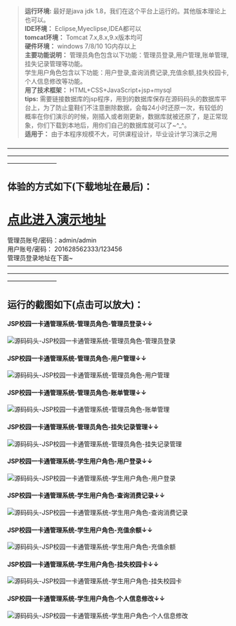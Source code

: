 >  **运行环境:** 最好是java jdk 1.8，我们在这个平台上运行的。其他版本理论上也可以。  
>  **IDE环境：** Eclipse,Myeclipse,IDEA都可以  
>  **tomcat环境：** Tomcat 7.x,8.x,9.x版本均可  
>  **硬件环境：** windows 7/8/10 1G内存以上  
>  **主要功能说明：** 管理员角色包含以下功能：管理员登录,用户管理,账单管理,挂失记录管理等功能。  
学生用户角色包含以下功能：用户登录,查询消费记录,充值余额,挂失校园卡,个人信息修改等功能。  
>  **用了技术框架：** HTML+CSS+JavaScript+jsp+mysql  
>  **tips:** 需要链接数据库的jsp程序，用到的数据库保存在源码码头的数据库平台上，为了防止童鞋们不注意删除数据，会每24小时还原一次，有较低的概率在你们演示的时候，刚插入或者刚更新，数据库就被还原了，是正常现象，你们下载到本地后，用你们自己的数据库就可以了~^_^。  
>  **适用于：** 由于本程序规模不大，可供课程设计，毕业设计学习演示之用  


————————————————————————————————————————————————————————————————————————————————
## 体验的方式如下(下载地址在最后)：
# <a  rel="nofollow"  href="http://www.csbishe.cn:15000/campuscard"><u>点此进入演示地址</u></a>
管理员账号/密码：admin/admin  
用户账号/密码： 201628562333/123456  
管理员登录地址在下面~
————————————————————————————————————————————————————————————————————————————————
## 运行的截图如下(点击可以放大)：
#### JSP校园一卡通管理系统-管理员角色-管理员登录↓↓
![源码码头-JSP校园一卡通管理系统-管理员角色-管理员登录](http://images.icodedock.com/JAVA/JAVAEE/JSP%E6%A0%A1%E5%9B%AD%E4%B8%80%E5%8D%A1%E9%80%9A%E7%AE%A1%E7%90%86%E7%B3%BB%E7%BB%9F/%E7%AE%A1%E7%90%86%E5%91%98%E8%A7%92%E8%89%B2/%E7%AE%A1%E7%90%86%E5%91%98%E7%99%BB%E5%BD%95.png?imageView2/0/format/jpg/interlace/1/q/100|watermark/1/image/aHR0cDovL2ltYWdlcy5pY29kZWRvY2suY29tL21hcmsucG5n/dissolve/80/gravity/SouthEast/dx/10/dy/10|imageslim)
#### JSP校园一卡通管理系统-管理员角色-用户管理↓↓
![源码码头-JSP校园一卡通管理系统-管理员角色-用户管理](http://images.icodedock.com/JAVA/JAVAEE/JSP%E6%A0%A1%E5%9B%AD%E4%B8%80%E5%8D%A1%E9%80%9A%E7%AE%A1%E7%90%86%E7%B3%BB%E7%BB%9F/%E7%AE%A1%E7%90%86%E5%91%98%E8%A7%92%E8%89%B2/%E7%94%A8%E6%88%B7%E7%AE%A1%E7%90%86.png?imageView2/0/format/jpg/interlace/1/q/100|watermark/1/image/aHR0cDovL2ltYWdlcy5pY29kZWRvY2suY29tL21hcmsucG5n/dissolve/80/gravity/SouthEast/dx/10/dy/10|imageslim)
#### JSP校园一卡通管理系统-管理员角色-账单管理↓↓
![源码码头-JSP校园一卡通管理系统-管理员角色-账单管理](http://images.icodedock.com/JAVA/JAVAEE/JSP%E6%A0%A1%E5%9B%AD%E4%B8%80%E5%8D%A1%E9%80%9A%E7%AE%A1%E7%90%86%E7%B3%BB%E7%BB%9F/%E7%AE%A1%E7%90%86%E5%91%98%E8%A7%92%E8%89%B2/%E8%B4%A6%E5%8D%95%E7%AE%A1%E7%90%86.png?imageView2/0/format/jpg/interlace/1/q/100|watermark/1/image/aHR0cDovL2ltYWdlcy5pY29kZWRvY2suY29tL21hcmsucG5n/dissolve/80/gravity/SouthEast/dx/10/dy/10|imageslim)
#### JSP校园一卡通管理系统-管理员角色-挂失记录管理↓↓
![源码码头-JSP校园一卡通管理系统-管理员角色-挂失记录管理](http://images.icodedock.com/JAVA/JAVAEE/JSP%E6%A0%A1%E5%9B%AD%E4%B8%80%E5%8D%A1%E9%80%9A%E7%AE%A1%E7%90%86%E7%B3%BB%E7%BB%9F/%E7%AE%A1%E7%90%86%E5%91%98%E8%A7%92%E8%89%B2/%E6%8C%82%E5%A4%B1%E8%AE%B0%E5%BD%95%E7%AE%A1%E7%90%86.png?imageView2/0/format/jpg/interlace/1/q/100|watermark/1/image/aHR0cDovL2ltYWdlcy5pY29kZWRvY2suY29tL21hcmsucG5n/dissolve/80/gravity/SouthEast/dx/10/dy/10|imageslim)
#### JSP校园一卡通管理系统-学生用户角色-用户登录↓↓
![源码码头-JSP校园一卡通管理系统-学生用户角色-用户登录](http://images.icodedock.com/JAVA/JAVAEE/JSP%E6%A0%A1%E5%9B%AD%E4%B8%80%E5%8D%A1%E9%80%9A%E7%AE%A1%E7%90%86%E7%B3%BB%E7%BB%9F/%E5%AD%A6%E7%94%9F%E7%94%A8%E6%88%B7%E8%A7%92%E8%89%B2/%E7%94%A8%E6%88%B7%E7%99%BB%E5%BD%95.png?imageView2/0/format/jpg/interlace/1/q/100|watermark/1/image/aHR0cDovL2ltYWdlcy5pY29kZWRvY2suY29tL21hcmsucG5n/dissolve/80/gravity/SouthEast/dx/10/dy/10|imageslim)
#### JSP校园一卡通管理系统-学生用户角色-查询消费记录↓↓
![源码码头-JSP校园一卡通管理系统-学生用户角色-查询消费记录](http://images.icodedock.com/JAVA/JAVAEE/JSP%E6%A0%A1%E5%9B%AD%E4%B8%80%E5%8D%A1%E9%80%9A%E7%AE%A1%E7%90%86%E7%B3%BB%E7%BB%9F/%E5%AD%A6%E7%94%9F%E7%94%A8%E6%88%B7%E8%A7%92%E8%89%B2/%E6%9F%A5%E8%AF%A2%E6%B6%88%E8%B4%B9%E8%AE%B0%E5%BD%95.png?imageView2/0/format/jpg/interlace/1/q/100|watermark/1/image/aHR0cDovL2ltYWdlcy5pY29kZWRvY2suY29tL21hcmsucG5n/dissolve/80/gravity/SouthEast/dx/10/dy/10|imageslim)
#### JSP校园一卡通管理系统-学生用户角色-充值余额↓↓
![源码码头-JSP校园一卡通管理系统-学生用户角色-充值余额](http://images.icodedock.com/JAVA/JAVAEE/JSP%E6%A0%A1%E5%9B%AD%E4%B8%80%E5%8D%A1%E9%80%9A%E7%AE%A1%E7%90%86%E7%B3%BB%E7%BB%9F/%E5%AD%A6%E7%94%9F%E7%94%A8%E6%88%B7%E8%A7%92%E8%89%B2/%E5%85%85%E5%80%BC%E4%BD%99%E9%A2%9D.png?imageView2/0/format/jpg/interlace/1/q/100|watermark/1/image/aHR0cDovL2ltYWdlcy5pY29kZWRvY2suY29tL21hcmsucG5n/dissolve/80/gravity/SouthEast/dx/10/dy/10|imageslim)
#### JSP校园一卡通管理系统-学生用户角色-挂失校园卡↓↓
![源码码头-JSP校园一卡通管理系统-学生用户角色-挂失校园卡](http://images.icodedock.com/JAVA/JAVAEE/JSP%E6%A0%A1%E5%9B%AD%E4%B8%80%E5%8D%A1%E9%80%9A%E7%AE%A1%E7%90%86%E7%B3%BB%E7%BB%9F/%E5%AD%A6%E7%94%9F%E7%94%A8%E6%88%B7%E8%A7%92%E8%89%B2/%E6%8C%82%E5%A4%B1%E6%A0%A1%E5%9B%AD%E5%8D%A1.png?imageView2/0/format/jpg/interlace/1/q/100|watermark/1/image/aHR0cDovL2ltYWdlcy5pY29kZWRvY2suY29tL21hcmsucG5n/dissolve/80/gravity/SouthEast/dx/10/dy/10|imageslim)
#### JSP校园一卡通管理系统-学生用户角色-个人信息修改↓↓
![源码码头-JSP校园一卡通管理系统-学生用户角色-个人信息修改](http://images.icodedock.com/JAVA/JAVAEE/JSP%E6%A0%A1%E5%9B%AD%E4%B8%80%E5%8D%A1%E9%80%9A%E7%AE%A1%E7%90%86%E7%B3%BB%E7%BB%9F/%E5%AD%A6%E7%94%9F%E7%94%A8%E6%88%B7%E8%A7%92%E8%89%B2/%E4%B8%AA%E4%BA%BA%E4%BF%A1%E6%81%AF%E4%BF%AE%E6%94%B9.png?imageView2/0/format/jpg/interlace/1/q/100|watermark/1/image/aHR0cDovL2ltYWdlcy5pY29kZWRvY2suY29tL21hcmsucG5n/dissolve/80/gravity/SouthEast/dx/10/dy/10|imageslim)  
<p style="display:none"  >本源码关键字：饭卡管理 校园一卡通管理 校园卡管理 网页 web  毕业设计 实训 项目 计算机专业 软件开发 网站 程序 软件 管理系统 gui</p>
